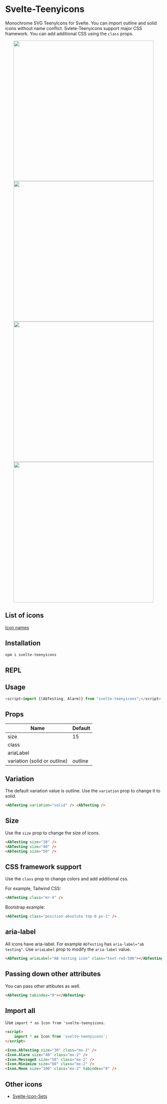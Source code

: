 # Svelte-Teenyicons

Monochrome SVG TeenyIcons for Svelte. You can import outline and solid icons without name conflict. Svlete-Teenyicons support major CSS framework. You can add additional CSS using the `class` props.

<p align="center">
<img width="450" src="https://raw.githubusercontent.com/shinokada/svelte-teenyicons/main/static/images/teeny1.webp" />
<img width="450" src="https://raw.githubusercontent.com/shinokada/svelte-teenyicons/main/static/images/teeny2.webp" />
<img width="450" src="https://raw.githubusercontent.com/shinokada/svelte-teenyicons/main/static/images/teeny3.webp" />
<img width="450" src="https://raw.githubusercontent.com/shinokada/svelte-teenyicons/main/static/images/teeny4.webp" />
</p>

## List of icons

[Icon names](https://github.com/shinokada/svelte-teenyicons/blob/main/icon-list.md)

## Installation

```sh
npm i svelte-teenyicons
```

## REPL

## Usage

```js
<script>import {(AbTesting, Alarm)} from "svelte-teenyicons";</script>
```

## Props

| Name                         | Default     |
| ---------------------------- | ----------- |
| size                         | 15          |
| class                        |             |
| ariaLabel                    | <file name> |
| variation (solid or outline) | outline     |

## Variation

The default variation value is outline. Use the `variation` prop to change it to solid.

```html
<AbTesting variation="solid" /> <AbTesting />
```

## Size

Use the `size` prop to change the size of icons.

```html
<AbTesting size="30" />
<AbTesting size="40" />
<AbTesting size="50" />
```

## CSS framework support

Use the `class` prop to change colors and add additional css.

For example, Tailwind CSS:

```html
<AbTesting class="mr-4" />
```

Bootstrap example:

```html
<AbTesting class="position-absolute top-0 px-1" />
```

## aria-label

All icons have aria-label. For example `AbTesting` has `aria-label="ab testing"`.
Use `ariaLabel` prop to modify the `aria-label` value.

```html
<AbTesting ariaLabel="AB testing icon" class="text-red-500"></AbTesting>
```

## Passing down other attributes

You can pass other attibutes as well.

```html
<AbTesting tabindex="0"></AbTesting>
```

## Import all

Use `import * as Icon from 'svelte-teenyicons`.

```html
<script>
	import * as Icon from 'svelte-teenyicons';
</script>

<Icon.AbTesting size="30" class="mx-2" />
<Icon.Alarm size="40" class="mx-2" />
<Icon.MessageX size="50" class="mx-2" />
<Icon.Minimize size="60" class="mx-2" />
<Icon.Moon size="100" class="mx-2" tabindex="0" />
```

## Other icons

- [Svelte-Icon-Sets](https://svelte-svg-icons.vercel.app/)
